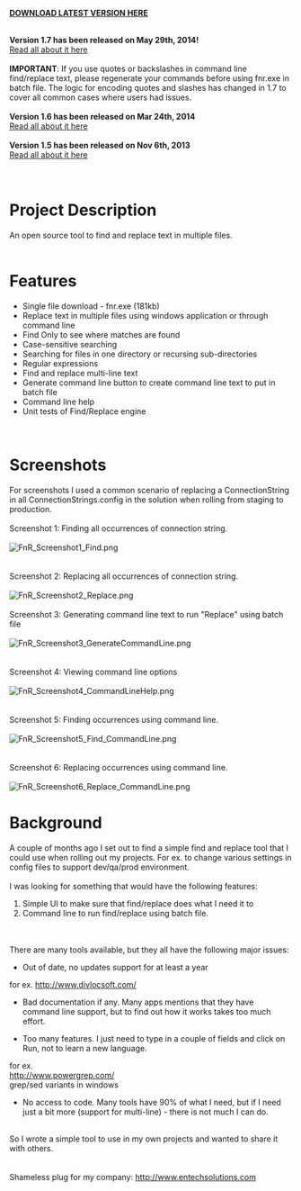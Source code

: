 <b><a href="https://github.com/zzzprojects/findandreplace/releases/download/v1.7/fnr.exe">DOWNLOAD LATEST VERSION HERE</a></b>
<br /><br />

<p>
<strong>Version 1.7 has been released on May 29th, 2014!</strong><br />
<a href="https://findandreplace.codeplex.com/releases/view/122813">Read all about it here</a>
<br /><br /><strong>IMPORTANT</strong>: If you use quotes or backslashes in command line find/replace text, please regenerate your commands before using fnr.exe in batch file. The logic for encoding quotes and slashes has changed in 1.7 to cover all common cases where users had issues.<br /><br /><strong>Version 1.6 has been released on Mar 24th, 2014</strong><br /><a href="https://findandreplace.codeplex.com/releases/view/119228">Read all about it here</a>
<br /><br /><strong>Version 1.5 has been released on Nov 6th, 2013</strong><br /><a href="https://findandreplace.codeplex.com/releases/view/113464">Read all about it here</a><br /><br /><br />
</p>

<h1>Project Description</h1>
<p>An open source tool to find and replace text in multiple files.<br /><br /></p>
<h1>Features</h1>
<ul>
<li>Single file download - fnr.exe (181kb)</li>
<li>Replace text in multiple files using windows application or through command line</li>
<li>Find Only to see where matches are found</li>
<li>Case-sensitive searching</li>
<li>Searching for files in one directory or recursing sub-directories</li>
<li>Regular expressions</li>
<li>Find and replace multi-line text</li>
<li>Generate command line button to create command line text to put in batch file</li>
<li>Command line help</li>
<li>Unit tests of Find/Replace engine</li>
</ul>
<p>&nbsp;</p>
<h1>Screenshots</h1>
<p>For screenshots I used a common scenario of replacing a ConnectionString in all ConnectionStrings.config in the solution when rolling from staging to production.<br /><br />Screenshot 1: Finding all occurrences of connection string.<br /><br /><img title="FnR_Screenshot1_Find.png" src="http://download-codeplex.sec.s-msft.com/Download?ProjectName=findandreplace&amp;DownloadId=699486" alt="FnR_Screenshot1_Find.png" /><br /><br /><br />Screenshot 2: Replacing all occurrences of connection string.<br /><br /><img title="FnR_Screenshot2_Replace.png" src="http://download-codeplex.sec.s-msft.com/Download?ProjectName=findandreplace&amp;DownloadId=699487" alt="FnR_Screenshot2_Replace.png" /><br /><br />Screenshot 3: Generating command line text to run "Replace" using batch file<br /><br /><img title="FnR_Screenshot3_GenerateCommandLine.png" src="http://download-codeplex.sec.s-msft.com/Download?ProjectName=findandreplace&amp;DownloadId=699492" alt="FnR_Screenshot3_GenerateCommandLine.png" /><br /><br /><br />Screenshot 4: Viewing command line options<br /><br /><img title="FnR_Screenshot4_CommandLineHelp.png" src="http://download-codeplex.sec.s-msft.com/Download?ProjectName=findandreplace&amp;DownloadId=699491" alt="FnR_Screenshot4_CommandLineHelp.png" /><br /><br /><br />Screenshot 5: Finding occurrences using command line. <br /><br /><img title="FnR_Screenshot5_Find_CommandLine.png" src="http://download-codeplex.sec.s-msft.com/Download?ProjectName=findandreplace&amp;DownloadId=699493" alt="FnR_Screenshot5_Find_CommandLine.png" /><br /><br /><br />Screenshot 6: Replacing occurrences using command line.<br /><br /><img title="FnR_Screenshot6_Replace_CommandLine.png" src="http://download-codeplex.sec.s-msft.com/Download?ProjectName=findandreplace&amp;DownloadId=699494" alt="FnR_Screenshot6_Replace_CommandLine.png" /></p>
<h1>Background</h1>
<p>A couple of months ago I set out to find a simple find and replace tool that I could use when rolling out my projects. For ex. to change various settings in config files to support dev/qa/prod environment.<br /><br />I was looking for something that would have the following features:</p>
<ol>
<li>Simple UI to make sure that find/replace does what I need it to</li>
<li>Command line to run find/replace using batch file.</li>
</ol>
<p><br /><br />There are many tools available, but they all have the following major issues:</p>
<ul>
<li>Out of date, no updates support for at least a year</li>
</ul>
<p>for ex. <a href="http://www.divlocsoft.com/">http://www.divlocsoft.com/</a></p>
<ul>
<li>Bad documentation if any. Many apps mentions that they have command line support, but to find out how it works takes too much effort.</li>
</ul>
<ul>
<li>Too many features. I just need to type in a couple of fields and click on Run, not to learn a new language.</li>
</ul>
<p>for ex.<br /><a href="http://www.powergrep.com/">http://www.powergrep.com/</a><br />grep/sed variants in windows</p>
<ul>
<li>No access to code. Many tools have 90% of what I need, but if I need just a bit more (support for multi-line) - there is not much I can do.</li>
</ul>
<p><br />So I wrote a simple tool to use in my own projects and wanted to share it with others.<br /><br /><br />Shameless plug for my company: <a href="http://www.entechsolutions.com">http://www.entechsolutions.com</a></p>
